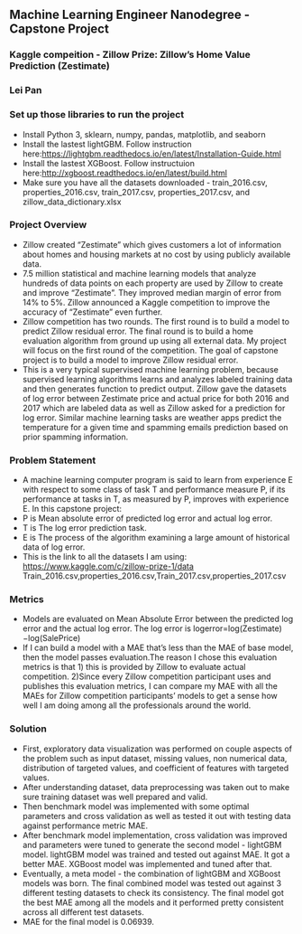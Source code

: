 ## Machine Learning Engineer Nanodegree - Capstone Project
### Kaggle compeition - Zillow Prize: Zillow’s Home Value Prediction (Zestimate)
### Lei Pan 
### Set up those libraries to run the project
* Install Python 3, sklearn, numpy, pandas, matplotlib, and seaborn
* Install the lastest lightGBM. Follow instruction here:https://lightgbm.readthedocs.io/en/latest/Installation-Guide.html
* Install the lastest XGBoost. Follow instructuion here:http://xgboost.readthedocs.io/en/latest/build.html
* Make sure you have all the datasets downloaded - train_2016.csv, properties_2016.csv, train_2017.csv, properties_2017.csv, and zillow_data_dictionary.xlsx

### Project Overview
* Zillow created “Zestimate” which gives customers a lot of information about homes and housing markets at no cost by using publicly available data. 
* 7.5 million statistical and machine learning models that analyze hundreds of data points on each property are used by Zillow to create and improve “Zestimate”. They improved median margin of error from 14% to 5%. Zillow announced a Kaggle competition to improve the accuracy of “Zestimate” even further.
* Zillow competition has two rounds. The first round is to build a model to predict Zillow residual error. The final round is to build a home evaluation algorithm from ground up using all external data. My project will focus on the first round of the competition. The goal of capstone project is to build a model to improve Zillow residual error.
* This is a very typical supervised machine learning problem, because supervised learning algorithms learns and analyzes labeled training data and then generates function to predict output. Zillow gave the datasets of log error between Zestimate price and actual price for both 2016 and 2017 which are labeled data as well as Zillow asked for a prediction for log error. Similar machine learning tasks are weather apps predict the temperature for a given time and spamming emails prediction based on prior spamming information.

### Problem Statement
* A machine learning computer program is said to learn from experience E with respect to some class of task T and performance measure P, if its performance at tasks in T, as measured by P, improves with experience E. In this capstone project: 
* P is Mean absolute error of predicted log error and actual log error.
* T is The log error prediction task.
* E is The process of the algorithm examining a large amount of historical data of log error.
* This is the link to all the datasets I am using: https://www.kaggle.com/c/zillow-prize-1/data Train_2016.csv,properties_2016.csv,Train_2017.csv,properties_2017.csv 

### Metrics
* Models are evaluated on Mean Absolute Error between the predicted log error and the actual log error. The log error is logerror=log(Zestimate)−log(SalePrice)
* If I can build a model with a MAE that’s less than the MAE of base model, then the model passes evaluation.The reason I chose this evaluation metrics is that 1) this is provided by Zillow to evaluate actual competition. 2)Since every Zillow competition participant uses and publishes this evaluation metrics, I can compare my MAE with all the MAEs for Zillow competition participants’ models to get a sense how well I am doing among all the professionals around the world.

### Solution
* First, exploratory data visualization was performed on couple aspects of the problem such as input dataset, missing values, non numerical data, distribution of targeted values, and coefficient of features with targeted values. 
* After understanding dataset, data preprocessing was taken out to make sure training dataset was well prepared and valid. 
* Then benchmark model was implemented with some optimal parameters and cross validation as well as tested it out with testing data against performance metric MAE. 
* After benchmark model implementation, cross validation was improved and parameters were tuned to generate the second model - lightGBM model. lightGBM model was trained and tested out against MAE. It got a better MAE. XGBoost model was implemented and tuned after that. 
* Eventually, a meta model - the combination of lightGBM and XGBoost models was born. The final combined model was tested out against 3 different testing datasets to check its consistency. The final model got the best MAE among all the models and it performed pretty consistent across all different test datasets.
* MAE for the final model is 0.06939.
